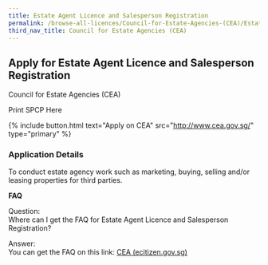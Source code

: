 ```yaml
---
title: Estate Agent Licence and Salesperson Registration
permalink: /browse-all-licences/Council-for-Estate-Agencies-(CEA)/Estate-Agent-Licence-and-Salesperson-Registration
third_nav_title: Council for Estate Agencies (CEA)
---
```


## Apply for Estate Agent Licence and Salesperson Registration

Council for Estate Agencies (CEA)

Print SPCP Here

{% include button.html text="Apply on CEA" src="http://www.cea.gov.sg/" type="primary" %}

### Application Details
<p>To conduct estate agency work such as marketing, buying, selling and/or leasing properties for third parties.</p>
<p><strong>FAQ</strong></p>
<p>Question:<br />Where can I get the FAQ for Estate Agent Licence and Salesperson Registration?</p>
<p>Answer:<br />You can get the FAQ on this link: <a href="https://va.ecitizen.gov.sg/cfp/customerPages/cea/explorefaq.aspx">CEA (ecitizen.gov.sg)</a></p>

